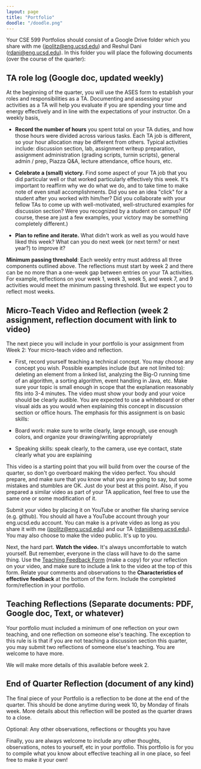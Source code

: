 ```yaml
---
layout: page
title: "Portfolio"
doodle: "/doodle.png"
---
```


Your CSE 599 Portfolios should consist of a Google Drive folder which you share
with me (jpolitz@eng.ucsd.edu) and Reshul Dani (rdani@eng.ucsd.edu).    In this
folder you will place the following documents (over the course of the quarter):

## TA role log (Google doc, updated weekly)

At the beginning of the quarter, you will use the ASES form to establish your
roles and responsibilities as a TA. Documenting and assessing your activities
as a TA will help you evaluate if you are spending your time and energy
effectively and in line with the expectations of your instructor. On a weekly
basis,

- **Record the number of hours** you spent total on your TA duties, and how those
  hours were divided across various tasks. Each TA job is different, so your
  hour allocation may be different from others. Typical activities include:
  discussion section, lab, assignment writeup preparation, assignment
  administration (grading scripts, turnin scripts), general admin / prep,
  Piazza Q&A, lecture attendance, office hours, etc.

- **Celebrate a (small) victory.** Find some aspect of your TA job that you did
  particular well or that worked particularly effectively this week. It's
  important to reaffirm why we do what we do, and to take time to make note of
  even small accomplishments. Did you see an idea "click" for a student after
  you worked with him/her? Did you collaborate with your fellow TAs to come up
  with well-motivated, well-structured examples for discussion section? Were
  you recognized by a student on campus? (Of course, these are just a few
  examples, your victory may be something completely different.)

- **Plan to refine and iterate.** What didn't work as well as you would have
  liked this week? What can you do next week (or next term? or next year?) to
  improve it? 

**Minimum passing threshold**: Each weekly entry must address all three
components outlined above. The reflections must start by week 2 and there can
be no more than a one-week gap between entries on your TA activities. For
example, reflections on your week 1, week 3, week 5, and week 7, and 9
activities would meet the minimum passing threshold.  But we expect you to
reflect most weeks.

## Micro-Teach Video and Reflection (week 2 assignment, reflection document with link to video)

The next piece you will include in your portfolio is your assignment from Week
2: Your micro-teach video and reflection.   

- First, record yourself teaching a technical concept. You may choose any
  concept you wish. Possible examples include (but are not limited to):
  deleting an element from a linked list, analyzing the Big-O running time of
  an algorithm, a sorting algorithm, event handling in Java, etc. Make sure
  your topic is small enough in scope that the explanation reasonably fits into
  3-4 minutes. The video must show your body and your voice should be clearly
  audible. You are expected to use a whiteboard or other visual aids as you
  would when explaining this concept in discussion section or office hours. The
  emphasis for this assignment is on basic skills:

- Board work: make sure to write clearly, large enough, use enough colors, and organize your drawing/writing appropriately
- Speaking skills: speak clearly, to the camera, use eye contact, state clearly what you are explaining

This video is a starting point that you will build from over the course of the
quarter, so don't go overboard making the video perfect. You should prepare,
and make sure that you know what you are going to say, but some mistakes and
stumbles are OK. Just do your best at this point. Also, if you prepared a
similar video as part of your TA application, feel free to use the same one or
some modification of it. 

Submit your video by placing it on YouTube or another file sharing service
(e.g. github). You should all have a YouTube account through your eng.ucsd.edu
account. You can make is a private video as long as you share it with me
(jpolitz@eng.ucsd.edu) and our TA (rdani@eng.ucsd.edu). You may also choose
to make the video public. It's up to you. 

Next, the hard part. **Watch the video.** It's always uncomfortable to watch
yourself. But remember, everyone in the class will have to do the same thing.
Use the [Teaching Feedback
Form](https://drive.google.com/open?id=1lO-zdS7y8PczGe9W8ohqKocjrMhJWd4VtELZvewNAQs)
(make a copy) for your reflection on your video, and make sure to include a
link to the video  at the top of this form. Relate your comments and
observations to the **Characteristics of effective feedback** at the bottom of
the form.  Include the completed form/reflection in your portfolio. 



## Teaching Reflections (Separate documents: PDF, Google doc, Text, or whatever)

Your portfolio must included a minimum of one reflection on your own teaching,
and one reflection on someone else's teaching.    The exception to this rule is
is that if you are not teaching a discussion section this quarter, you may
submit two reflections of someone else's teaching.  You are welcome to have
more.  

We will make more details of this available before week 2.
## End of Quarter Reflection (document of any kind)

The final piece of your Portfolio is a reflection to be done at the end of the
quarter.   This should be done anytime during week 10, by Monday of finals
week.  More details about this reflection will be posted as the quarter draws
to a close.  

Optional: Any other observations, reflections or thoughts you have

Finally, you are always welcome to include any other thoughts, observations,
notes to yourself, etc in your portfolio.  This portfolio is for you to compile
what you know about effective teaching all in one place, so feel free to make
it your own!

